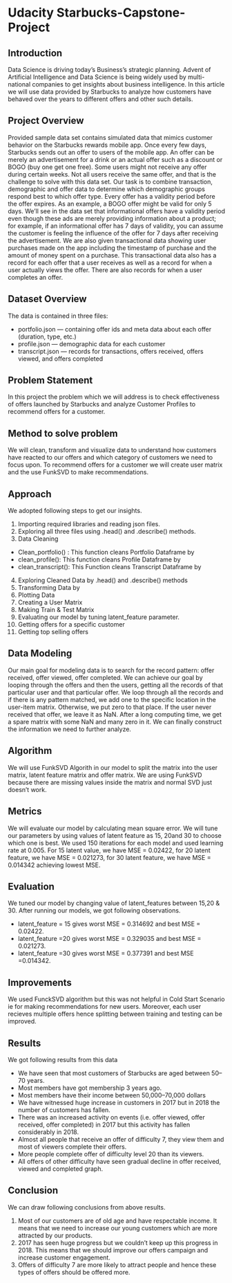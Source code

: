 # Udacity Starbucks-Capstone-Project

## Introduction
Data Science is driving today’s Business’s strategic planning. Advent of Artificial Intelligence and Data Science is being widely used by multi-national companies to get insights about business intelligence. In this article we will use data provided by Starbucks to analyze how customers have behaved over the years to different offers and other such details.

## Project Overview
Provided sample data set contains simulated data that mimics customer behavior on the Starbucks rewards mobile app. Once every few days, Starbucks sends out an offer to users of the mobile app. An offer can be merely an advertisement for a drink or an actual offer such as a discount or BOGO (buy one get one free). Some users might not receive any offer during certain weeks. Not all users receive the same offer, and that is the challenge to solve with this data set. Our task is to combine transaction, demographic and offer data to determine which demographic groups respond best to which offer type. Every offer has a validity period before the offer expires. As an example, a BOGO offer might be valid for only 5 days. We’ll see in the data set that informational offers have a validity period even though these ads are merely providing information about a product; for example, if an informational offer has 7 days of validity, you can assume the customer is feeling the influence of the offer for 7 days after receiving the advertisement. We are also given transactional data showing user purchases made on the app including the timestamp of purchase and the amount of money spent on a purchase. This transactional data also has a record for each offer that a user receives as well as a record for when a user actually views the offer. There are also records for when a user completes an offer.

## Dataset Overview
The data is contained in three files:
- portfolio.json — containing offer ids and meta data about each offer (duration, type, etc.)
- profile.json — demographic data for each customer
- transcript.json — records for transactions, offers received, offers viewed, and offers completed

## Problem Statement
In this project the problem which we will address is to check effectiveness of offers launched by Starbucks and analyze Customer Profiles to recommend offers for a customer.

## Method to solve problem
We will clean, transform and visualize data to understand how customers have reacted to our offers and which category of customers we need to focus upon. To recommend offers for a customer we will create user matrix and the use FunkSVD to make recommendations.

## Approach
We adopted following steps to get our insights.
1. Importing required libraries and reading json files.
2. Exploring all three files using .head() and .describe() methods.
3. Data Cleaning
- Clean_portfolio() : This function cleans Portfolio Dataframe by
- clean_profile(): This function cleans Profile Dataframe by
- clean_transcript(): This Function cleans Transcript Dataframe by
4. Exploring Cleaned Data by .head() and .describe() methods
5. Transforming Data by
6. Plotting Data
7. Creating a User Matrix
8. Making Train & Test Matrix
9. Evaluating our model by tuning latent_feature parameter.
10. Getting offers for a specific customer
11. Getting top selling offers

## Data Modeling
Our main goal for modeling data is to search for the record pattern: offer received, offer viewed, offer completed. We can achieve our goal by looping through the offers and then the users, getting all the records of that particular user and that particular offer. We loop through all the records and if there is any pattern matched, we add one to the specific location in the user-item matrix. Otherwise, we put zero to that place. If the user never received that offer, we leave it as NaN. After a long computing time, we get a spare matrix with some NaN and many zero in it. We can finally construct the information we need to further analyze.


## Algorithm
We will use FunkSVD Algorith in our model to split the matrix into the user matrix, latent feature matrix and offer matrix. We are using FunkSVD because there are missing values inside the matrix and normal SVD just doesn’t work.

## Metrics
We will evaluate our model by calculating mean square error. We will tune our parameters by using values of latent feature as 15, 20and 30 to choose which one is best. We used 150 iterations for each model and used learning rate at 0.005. For 15 latent value, we have MSE = 0.02422, for 20 latent feature, we have MSE = 0.021273, for 30 latent feature, we have MSE = 0.014342 achieving lowest MSE.

## Evaluation
We tuned our model by changing value of latent_features between 15,20 & 30. After running our models, we got following observations.
- latent_feature = 15 gives worst MSE = 0.314692 and best MSE = 0.02422.
- latent_feature =20 gives worst MSE = 0.329035 and best MSE = 0.021273.
- latent_feature =30 gives worst MSE = 0.377391 and best MSE =0.014342.

## Improvements
We used FunckSVD algorithm but this was not helpful in Cold Start Scenario ie for making recommendations for new users. Moreover, each user recieves multiple offers hence splitting between training and testing can be improved.

## Results
We got following results from this data
- We have seen that most customers of Starbucks are aged between 50–70 years.
- Most members have got membership 3 years ago.
- Most members have their income between 50,000–70,000 dollars
- We have witnessed huge increase in customers in 2017 but in 2018 the number of customers has fallen.
- There was an increased activity on events (i.e. offer viewed, offer received, offer completed) in 2017 but this activity has fallen considerably in 2018.
- Almost all people that receive an offer of difficulty 7, they view them and most of viewers complete their offers.
- More people complete offer of difficulty level 20 than its viewers.
- All offers of other difficulty have seen gradual decline in offer received, viewed and completed graph.

## Conclusion
We can draw following conclusions from above results.
1. Most of our customers are of old age and have respectable income. It means that we need to increase our young customers which are more attracted by our products.
2. 2017 has seen huge progress but we couldn’t keep up this progress in 2018. This means that we should improve our offers campaign and increase customer engagement.
3. Offers of difficulty 7 are more likely to attract people and hence these types of offers should be offered more.
